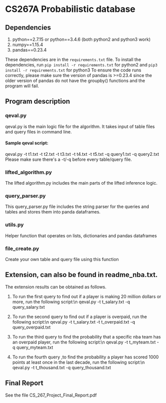 # CS267A Probabilistic database

## Dependencies
1. python==2.7.15 or python==3.4.6 (both python2 and python3 work)
2. numpy==1.15.4
3. pandas==0.23.4

These dependencies are in the `requirements.txt` file.
To install the dependencies, run
`pip install -r requirements.txt` for python2 and `pip3 install -r requirements.txt` for python3
To ensure the code runs correctly, please make sure the version of pandas is  >=0.23.4 since the older version of pandas do not have the groupby() functions and the program will fail.

## Program description
### qeval.py
qeval.py is the main logic file for the algorithm. It takes input of table files and query files in command line.

#### Sample qeval script:
qeval.py -t t1.txt -t t2.txt -t t3.txt -t t4.txt -t t5.txt -q query1.txt -q query2.txt
Please make sure there's a -t/-q before every table/query file.

### lifted_algorithm.py
The lifted algorithm.py includes the main parts of the lifted inference logic.

###  query_parser.py
This query_parser.py file includes the string parser for the queries and tables and stores them into panda dataframes.

###  utils.py
Helper function that operates on lists, dictionaries and pandas dataframes

###  file_create.py
Create your own table and query file using this function

## Extension, can also be found in readme_nba.txt.
The extension results can be obtained as follows.

1. To run the first query to find out if a player is making 20 million dollars or more, run the following script:\n
qeval.py -t t_salary.txt -q query_salary.txt


2. To run the second query to find out if a player is overpaid, run the following script:\n
qeval.py -t  t_salary.txt   -t t_overpaid.txt -q query_overpaid.txt

3. To run the third query to find the probability that a specific nba team has an overpaid player, run the following script:\n
qeval.py -t t_myteam.txt -q query_myteam.txt


4. To run the fourth query ,to find the probability a player has scored 1000 points at least once in the last decade, run the following script:\n
qeval.py -t t_thousand.txt -q query_thousand.txt

## Final Report
See the file CS_267_Project_Final_Report.pdf
